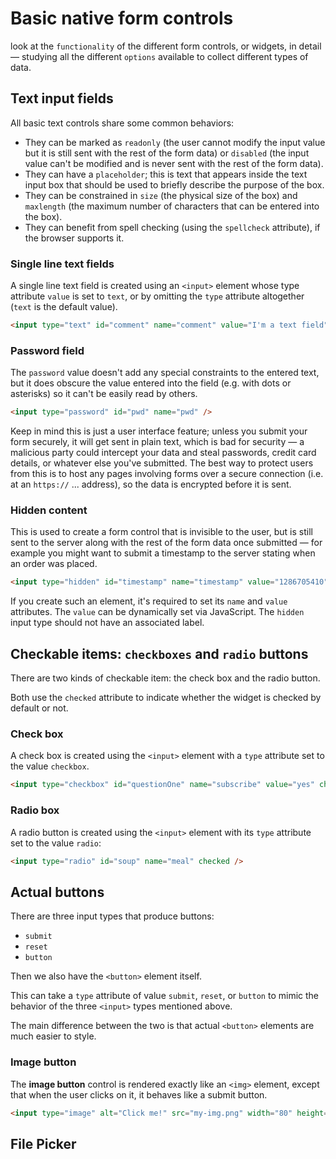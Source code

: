 # Basic native form controls

look at the `functionality` of the different form controls, or widgets, in detail — studying all the different `options` available to collect different types of data.

## Text input fields

All basic text controls share some common behaviors:

- They can be marked as `readonly` (the user cannot modify the input value but it is still sent with the rest of the form data) or `disabled` (the input value can't be modified and is never sent with the rest of the form data).
- They can have a `placeholder`; this is text that appears inside the text input box that should be used to briefly describe the purpose of the box.
- They can be constrained in `size` (the physical size of the box) and `maxlength` (the maximum number of characters that can be entered into the box).
- They can benefit from spell checking (using the `spellcheck` attribute), if the browser supports it.

### Single line text fields

A single line text field is created using an `<input>` element whose type attribute `value` is set to `text`, or by omitting the `type` attribute altogether (`text` is the default value).

```html
<input type="text" id="comment" name="comment" value="I'm a text field" />
```

### Password field

The `password` value doesn't add any special constraints to the entered text, but it does obscure the value entered into the field (e.g. with dots or asterisks) so it can't be easily read by others.

```html
<input type="password" id="pwd" name="pwd" />
```

Keep in mind this is just a user interface feature; unless you submit your form securely, it will get sent in plain text, which is bad for security — a malicious party could intercept your data and steal passwords, credit card details, or whatever else you've submitted. The best way to protect users from this is to host any pages involving forms over a secure connection (i.e. at an `https://` ... address), so the data is encrypted before it is sent.

### Hidden content

This is used to create a form control that is invisible to the user, but is still sent to the server along with the rest of the form data once submitted — for example you might want to submit a timestamp to the server stating when an order was placed.

```html
<input type="hidden" id="timestamp" name="timestamp" value="1286705410" />
```

If you create such an element, it's required to set its `name` and `value` attributes. The `value` can be dynamically set via JavaScript. The `hidden` input type should not have an associated label.

## Checkable items: `checkboxes` and `radio` buttons

There are two kinds of checkable item: the check box and the radio button.

Both use the `checked` attribute to indicate whether the widget is checked by default or not.

### Check box

A check box is created using the `<input>` element with a `type` attribute set to the value `checkbox`.

```html
<input type="checkbox" id="questionOne" name="subscribe" value="yes" checked />
```

### Radio box

A radio button is created using the `<input>` element with its `type` attribute set to the value `radio`:

```html
<input type="radio" id="soup" name="meal" checked />
```

## Actual buttons

There are three input types that produce buttons:

- `submit`
- `reset`
- `button`

Then we also have the `<button>` element itself.

This can take a `type` attribute of value `submit`, `reset`, or `button` to mimic the behavior of the three `<input>` types mentioned above.

The main difference between the two is that actual `<button>` elements are much easier to style.

### Image button

The **image button** control is rendered exactly like an `<img>` element, except that when the user clicks on it, it behaves like a submit button.

```html
<input type="image" alt="Click me!" src="my-img.png" width="80" height="30" />
```

## File Picker

